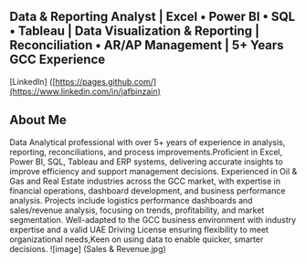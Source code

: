   ## Data & Reporting Analyst | Excel • Power BI • SQL • Tableau | Data Visualization & Reporting | Reconciliation • AR/AP Management | 5+ Years GCC Experience
 [LinkedIn] ([https://pages.github.com/](https://www.linkedin.com/in/jafbinzain)
## About Me
Data Analytical professional with over 5+ years of experience in analysis, reporting, reconciliations, and process improvements.Proficient in Excel, Power BI, SQL, Tableau and ERP systems, delivering accurate insights to improve efficiency and support management decisions.
Experienced in Oil & Gas and Real Estate industries across the GCC market, with expertise in financial operations, dashboard development, and business performance analysis. 
Projects include logistics performance dashboards and sales/revenue analysis, focusing on trends, profitability, and market segmentation.
Well-adapted to the GCC business environment with industry expertise and a valid UAE Driving License ensuring flexibility to meet organizational needs,Keen on using data to enable quicker, smarter decisions.
![image] (Sales & Revenue.jpg)
